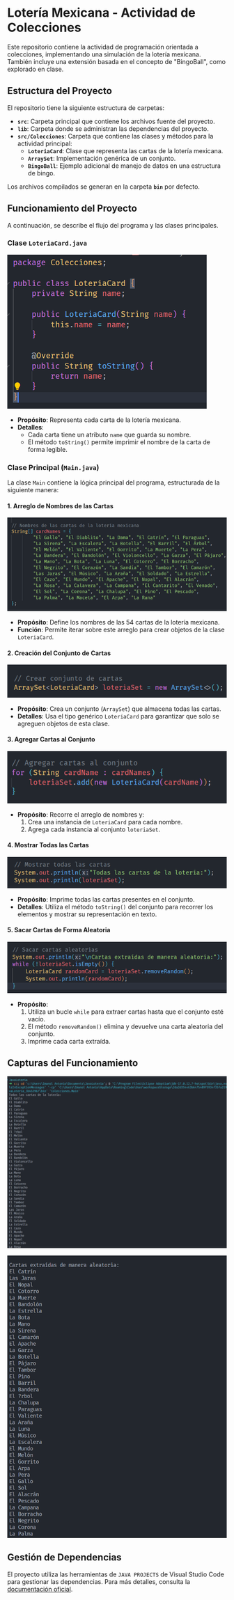 # Lotería Mexicana - Actividad de Colecciones

Este repositorio contiene la actividad de programación orientada a colecciones, implementando una simulación de la lotería mexicana. También incluye una extensión basada en el concepto de "BingoBall", como explorado en clase.

## Estructura del Proyecto

El repositorio tiene la siguiente estructura de carpetas:

- **`src`**: Carpeta principal que contiene los archivos fuente del proyecto.
- **`lib`**: Carpeta donde se administran las dependencias del proyecto.
- **`src/Colecciones`**: Carpeta que contiene las clases y métodos para la actividad principal:
  - **`LoteriaCard`**: Clase que representa las cartas de la lotería mexicana.
  - **`ArraySet`**: Implementación genérica de un conjunto.
  - **`BingoBall`**: Ejemplo adicional de manejo de datos en una estructura de bingo.

Los archivos compilados se generan en la carpeta **`bin`** por defecto.

## Funcionamiento del Proyecto

A continuación, se describe el flujo del programa y las clases principales.

### Clase `LoteriaCard.java`

![Clase LoteriaCard](Loteria/images/Loteriacard.png)

- **Propósito**: Representa cada carta de la lotería mexicana.
- **Detalles**:
  - Cada carta tiene un atributo `name` que guarda su nombre.
  - El método `toString()` permite imprimir el nombre de la carta de forma legible.

### Clase Principal (`Main.java`)

La clase `Main` contiene la lógica principal del programa, estructurada de la siguiente manera:

#### 1. Arreglo de Nombres de las Cartas

![Arreglo de nombres](Loteria/images/String.png)

- **Propósito**: Define los nombres de las 54 cartas de la lotería mexicana.
- **Función**: Permite iterar sobre este arreglo para crear objetos de la clase `LoteriaCard`.

#### 2. Creación del Conjunto de Cartas

![Conjunto de cartas](Loteria/images/22.png)

- **Propósito**: Crea un conjunto (`ArraySet`) que almacena todas las cartas.
- **Detalles**: Usa el tipo genérico `LoteriaCard` para garantizar que solo se agreguen objetos de esta clase.

#### 3. Agregar Cartas al Conjunto

![Agregar cartas](Loteria/images/forstring.png)

- **Propósito**: Recorre el arreglo de nombres y:
  1. Crea una instancia de `LoteriaCard` para cada nombre.
  2. Agrega cada instancia al conjunto `loteriaSet`.

#### 4. Mostrar Todas las Cartas

![Mostrar cartas](Loteria/images/sout.png)

- **Propósito**: Imprime todas las cartas presentes en el conjunto.
- **Detalles**: Utiliza el método `toString()` del conjunto para recorrer los elementos y mostrar su representación en texto.

#### 5. Sacar Cartas de Forma Aleatoria

![Extracción aleatoria](Loteria/images/random.png)

- **Propósito**:
  1. Utiliza un bucle `while` para extraer cartas hasta que el conjunto esté vacío.
  2. El método `removeRandom()` elimina y devuelve una carta aleatoria del conjunto.
  3. Imprime cada carta extraída.

## Capturas del Funcionamiento

![Extraccion de las cartas de manera ordenada](/Loteria/images/c1.png)

![Extraccion de las cartas de manera aleatoria](/Loteria/images/c2.png)

## Gestión de Dependencias

El proyecto utiliza las herramientas de `JAVA PROJECTS` de Visual Studio Code para gestionar las dependencias. Para más detalles, consulta la [documentación oficial](https://github.com/microsoft/vscode-java-dependency#manage-dependencies).
